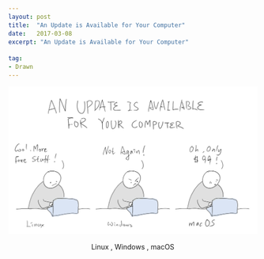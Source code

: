 ```yaml
---
layout: post
title:  "An Update is Available for Your Computer"
date:   2017-03-08
excerpt: "An Update is Available for Your Computer"

tag:
- Drawn 
---
```


![123](/images/post/20170308_update_Computer.png)

<center>Linux , Windows , macOS</center >
